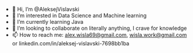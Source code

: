 - 👋 Hi, I’m @AleksejVislavski
- 👀 I’m interested in Data Science and Machine learning
- 🌱 I’m currently learning Java
- 💞️ I’m looking to collaborate on literally anything, I crave for knowledge
- 📫 How to reach me: alex.wisla69@gmail.com, wisla.work@gmail.com or linkedin.com/in/aleksej-vislavski-7698bb1ba

<!---
AleksejVislavski/AleksejVislavski is a ✨ special ✨ repository because its `README.md` (this file) appears on your GitHub profile.
You can click the Preview link to take a look at your changes.
--->
